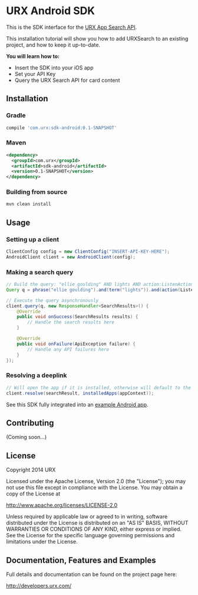 URX Android SDK
===============

This is the SDK interface for the [URX App Search API](http://developers.urx.com/).


This installation tutorial will show you how to add URXSearch to an existing project, and how to keep it up-to-date.

**You will learn how to:**

- Insert the SDK into your iOS app
- Set your API Key
- Query the URX Search API for card content

Installation
------------

### Gradle
```gradle
compile 'com.urx:sdk-android:0.1-SNAPSHOT'
```

### Maven
```xml
<dependency>
  <groupId>com.urx</groupId>
  <artifactId>sdk-android</artifactId>
  <version>0.1-SNAPSHOT</version>
</dependency>
```

### Building from source
```bash
mvn clean install
```

Usage
-----

### Setting up a client
```java
ClientConfig config = new ClientConfig("INSERT-API-KEY-HERE");
AndroidClient client = new AndroidClient(config);
```

### Making a search query
```java
// Build the query: "ellie goulding" AND lights AND action:ListenAction
Query q = phrase("ellie goulding").and(term("lights")).and(action(Listen));

// Execute the query asynchronously
client.query(q, new ResponseHandler<SearchResults>() {
    @Override
    public void onSuccess(SearchResults results) {
        // Handle the search results here
    }

	@Override
	public void onFailure(ApiException failure) {
		// Handle any API failures here
	}
});
```

### Resolving a deeplink
```java
// Will open the app if it is installed, otherwise will default to the mobile website
client.resolve(searchResult, installedApps(appContext));
```

See this SDK fully integrated into an [example Android app](https://github.com/URXtech/urx-sdk-android-demo).

Contributing
------------
(Coming soon...)

License
-------
Copyright 2014 URX

Licensed under the Apache License, Version 2.0 (the "License");
you may not use this file except in compliance with the License.
You may obtain a copy of the License at

   http://www.apache.org/licenses/LICENSE-2.0

Unless required by applicable law or agreed to in writing, software
distributed under the License is distributed on an "AS IS" BASIS,
WITHOUT WARRANTIES OR CONDITIONS OF ANY KIND, either express or implied.
See the License for the specific language governing permissions and
limitations under the License.

Documentation, Features and Examples
------------------------------------
Full details and documentation can be found on the project page here:

http://developers.urx.com/
